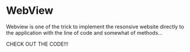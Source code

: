 # WebView

Webview is one of the trick to implement the resonsive website directly to the application with the line of code and somewhat of methods...

CHECK OUT THE CODE!!!
